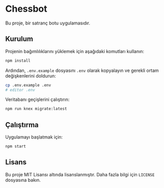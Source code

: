 # Chessbot

Bu proje, bir satranç botu uygulamasıdır.

## Kurulum

Projenin bağımlılıklarını yüklemek için aşağıdaki komutları kullanın:

```bash
npm install
```

Ardından, `.env.example` dosyasını `.env` olarak kopyalayın ve gerekli ortam değişkenlerini doldurun:

```bash
cp .env.example .env
# editor .env
```

Veritabanı geçişlerini çalıştırın:

```bash
npm run knex migrate:latest
```

## Çalıştırma

Uygulamayı başlatmak için:

```bash
npm start
```

## Lisans

Bu proje MIT Lisansı altında lisanslanmıştır. Daha fazla bilgi için `LICENSE` dosyasına bakın.


